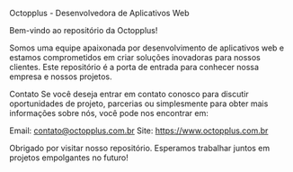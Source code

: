 Octopplus - Desenvolvedora de Aplicativos Web

Bem-vindo ao repositório da Octopplus! 

Somos uma equipe apaixonada por desenvolvimento de aplicativos web e estamos comprometidos em criar soluções inovadoras para nossos clientes. 
Este repositório é a porta de entrada para conhecer nossa empresa e nossos projetos.

Contato
Se você deseja entrar em contato conosco para discutir oportunidades de projeto, parcerias ou simplesmente para obter mais informações sobre nós, você pode nos encontrar em:

Email: contato@octopplus.com.br
Site: https://www.octopplus.com.br

Obrigado por visitar nosso repositório. Esperamos trabalhar juntos em projetos empolgantes no futuro!
